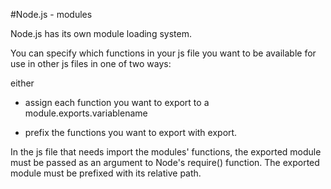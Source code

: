 #Node.js - modules

Node.js has its own module loading system.

You can specify which functions in your js file you want to be available for use in other js files in one of two ways:

either
<ul>
  <li>assign each function you want to export to a module.exports.variablename</li>
</ul>
<ul>
  <li>prefix the functions you want to export with export.</li>
</ul>

In the js file that needs import the modules' functions, the exported module must be passed as an argument to Node's require() function.
The exported module must be prefixed with its relative path.
